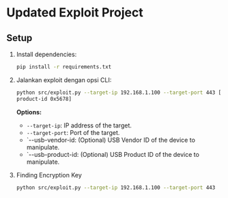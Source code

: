 
# Updated Exploit Project

## Setup

1. Install dependencies:
   ```sh
   pip install -r requirements.txt
   ```

2. Jalankan exploit dengan opsi CLI:
   ```sh
   python src/exploit.py --target-ip 192.168.1.100 --target-port 443 [--usb-vendor-id 0x1234 --usb- 
   product-id 0x5678]
   ```


   **Options:**
   - `--target-ip`: IP address of the target.
   - `--target-port`: Port of the target.
   - `--usb-vendor-id: (Optional) USB Vendor ID of the device to manipulate.
   - `--usb-product-id: (Optional) USB Product ID of the device to manipulate.
   
3. Finding Encryption Key
   ```sh
   python src/exploit.py --target-ip 192.168.1.100 --target-port 443
